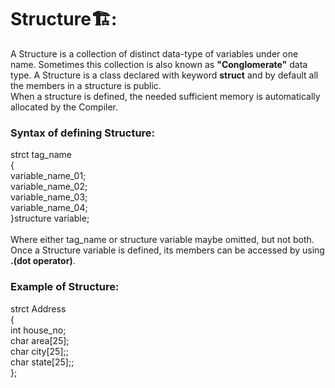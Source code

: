 # Structure🏗️:
A Structure is a collection of distinct data-type of variables under one name. Sometimes this collection is also known as
 <b>"Conglomerate"</b> data type. A Structure is a class declared with keyword <b>struct</b> and by default all the members in a structure
 is public.
<br/> When a structure is defined, the needed sufficient memory is automatically allocated by the Compiler.
<h3>Syntax of defining Structure:</h3>
strct tag_name
</br>{
</br>variable_name_01;
</br>variable_name_02;
</br>variable_name_03;
</br>variable_name_04;
<br/>}structure variable;
<br/>
<br/>Where either tag_name or structure variable maybe omitted, but not both. Once a Structure variable is defined, its members can be accessed by using <b>.(dot operator)</b>. 

<h3>Example of Structure:</h3>
strct Address
</br>{
</br>int house_no;
</br>char area[25];
</br>char city[25];;
</br>char state[25];;
<br/>};
